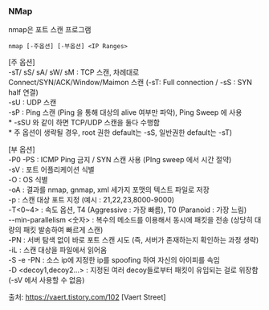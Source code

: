 ### NMap
nmap은 포트 스캔 프로그램  
  
`nmap [-주옵션] [-부옵션] <IP Ranges>`
  
[주 옵션]  
-sT/ sS/ sA/ sW/ sM  :   TCP 스캔, 차례대로 Connect/SYN/ACK/Window/Maimon 스캔 (-sT: Full connection  / -sS : SYN half 연결)  
-sU : UDP 스캔  
-sP : Ping 스캔 (Ping 을 통해 대상의 alive 여부만 파악), Ping Sweep 에 사용  
\* -sSU 와 같이 하면 TCP/UDP 스캔을 둘다 수행함  
\* 주 옵션이 생략될 경우, root 권한 default는 -sS, 일반권한 default는 -sT)  
  
[부 옵션]  
-P0 -PS : ICMP Ping 금지 / SYN 스캔 사용 (PIng sweep 에서 시간 절약)  
-sV : 포트 어플리케이션 식별  
-O : OS 식별  
-oA <filename> : 결과를 nmap, gnmap, xml 세가지 포맷의 텍스트 파일로 저장  
-p<port ranges> : 스캔 대상 포트 지정 (예시 : 21,22,23,8000-9000)  
-T<0~4> : 속도 옵션, T4 (Aggressive : 가장 빠름), T0 (Paranoid : 가장 느림)  
--min-parallelism <숫자> : 복수의 메소드를 이용해서 동시에 패킷을 전송 (상당히 대량의 패킷 발송하여 빠르게 스캔)  
-PN : 서버 탐색 없이 바로 포트 스캔 시도 (즉, 서버가 존재하는지 확인하는 과정 생략)  
-iL <filename> : 스캔 대상을 파일에서 읽어옴  
-S <IP> -e <interface> -PN : 소스 ip에 지정한 ip를 spoofing 하여 자신의 아이피를 속임  
-D <decoy1,decoy2...>  : 지정된 여러 decoy들로부터 패킷이 유입되는 걸로 위장함 (-sV 에서 사용할 수 없음)  

출처: https://vaert.tistory.com/102 [Vaert Street]
